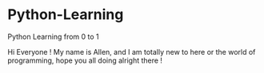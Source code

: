 # Python-Learning
Python Learning from 0 to 1


Hi Everyone ! My name is Allen, and I am totally new to here or the world of programming, hope you all doing alright there !
